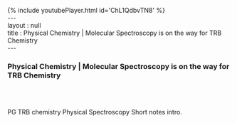 {% include youtubePlayer.html id='ChL1QdbvTN8' %}<br>---<br>layout : null<br>title : Physical Chemistry | Molecular Spectroscopy is on the way for TRB Chemistry<br>---<br><h3>Physical Chemistry | Molecular Spectroscopy is on the way for TRB Chemistry</h3><br><br><p>PG TRB chemistry Physical Spectroscopy Short notes intro.</p><br>